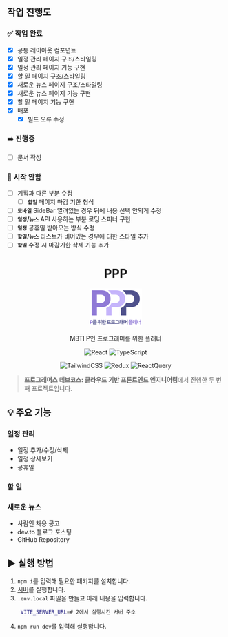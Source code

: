 ## 작업 진행도

### ✅ 작업 완료

- [x] 공통 레이아웃 컴포넌트
- [x] 일정 관리 페이지 구조/스타일링
- [x] 일정 관리 페이지 기능 구현
- [x] 할 일 페이지 구조/스타일링
- [x] 새로운 뉴스 페이지 구조/스타일링
- [x] 새로운 뉴스 페이지 기능 구현
- [x] 할 일 페이지 기능 구현
- [x] 배포
  - [x] 빌드 오류 수정

### ➡️ 진행중

- [ ] 문서 작성

### 🥲 시작 안함

- [ ] 기획과 다른 부분 수정
  - [ ] **`할일`** 페이지 마감 기한 형식
- [ ] **`모바일`** SideBar 열려있는 경우 뒤에 내용 선택 안되게 수정
- [ ] **`일정`/`뉴스`** API 사용하는 부분 로딩 스피너 구현
- [ ] **`일정`** 공휴일 받아오는 방식 수정
- [ ] **`할일`/`뉴스`** 리스트가 비어있는 경우에 대한 스타일 추가
- [ ] **`할일`** 수정 시 마감기한 삭제 기능 추가

<div align="center">

# PPP

<img src="./public/logo.svg" alt="logo">

MBTI P인 프로그래머를 위한 플래너

![React](https://img.shields.io/badge/React-ffffff?style=flat-square&logo=react&logoColor=ffffff&labelColor=61dafb&color=61dafb)
![TypeScript](https://img.shields.io/badge/TypeScript-ffffff?style=flat-square&logo=typescript&logoColor=ffffff&labelColor=3178c6&color=3178c6)

![TailwindCSS](https://img.shields.io/badge/TailwindCSS-ffffff?style=flat-square&logo=TailwindCSS&logoColor=ffffff&labelColor=06B6D4&color=06B6D4)
![Redux](https://img.shields.io/badge/Redux-ffffff?style=flat-square&logo=redux&logoColor=ffffff&labelColor=764ABC&color=764ABC)
![ReactQuery](https://img.shields.io/badge/ReactQuery-ffffff?style=flat-square&logo=reactquery&logoColor=ffffff&labelColor=FF4154&color=FF4154)

</div>

> **프로그래머스 데브코스: 클라우드 기반 프론트엔드 엔지니어링**에서 진행한 두 번째 프로젝트입니다.

## 💡 주요 기능

### 일정 관리

- 일정 추가/수정/삭제
- 일정 상세보기
- 공휴일

### 할 일

### 새로운 뉴스

- 사람인 채용 공고
- dev.to 블로그 포스팅
- GitHub Repository

## ▶️ 실행 방법

1. `npm i`를 입력해 필요한 패키지를 설치합니다.
2. [서버](https://github.com/ppyom/ppp-server)를 실행합니다.
3. `.env.local` 파일을 만들고 아래 내용을 입력합니다.
   ```bash
    VITE_SERVER_URL=# 2에서 실행시킨 서버 주소
   ```
4. `npm run dev`를 입력해 실행합니다.
